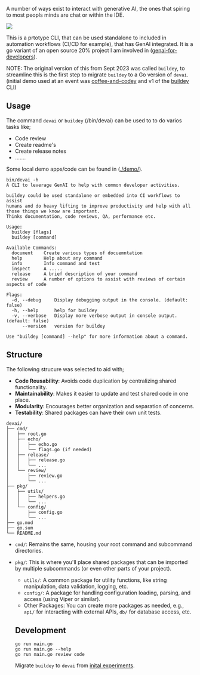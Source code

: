 
A number of ways exist to interact with generative AI, the ones that spiring to most peopls minds are chat or within the IDE.

![](docs/images/Generative_AI_API.png)

This is a prtotype CLI, that can be used standalone to included in automation workflows (CI/CD for example), that has GenAI integrated. It is a go variant of an open source 20% project I am involved in ([genai-for-developers](https://github.com/GoogleCloudPlatform/genai-for-developers)).

NOTE: The original version of this from Sept 2023 was called `buildey`, to streamline this is the first step to migrate `buildey` to a Go version of `devai`. (initial demo used at an event was [coffee-and-codey](https://gitlab.com/robedwards/coffee-and-codey) and v1 of the [buildey](https://gitlab.com/robedwards/buildey) CLI)



## Usage

The command `devai` or `buildey` (/bin/devai) can be used to to do varios tasks like;
* Code review
* Create readme's
* Create release notes
* .......

Some local demo apps/code can be found in ([./demo/](./demo/)).

```
bin/devai -h
A CLI to leverage GenAI to help with common developer activities.

buildey could be used standalone or embedded into CI workflows to assist 
humans and do heavy lifting to improve productivity and help with all 
those things we know are important.
Thinks documentation, code reviews, QA, performance etc.

Usage:
  buildey [flags]
  buildey [command]

Available Commands:
  document    Create various types of docuemntation
  help        Help about any command
  info        Info command and test
  inspect     A .....
  release     A brief description of your command
  review      A number of options to assist with reviews of certain aspects of code

Flags:
  -d, --debug     Display debugging output in the console. (default: false)
  -h, --help      help for buildey
  -v, --verbose   Display more verbose output in console output. (default: false)
      --version   version for buildey

Use "buildey [command] --help" for more information about a command.
```

## Structure 

The following strucure was selected to aid with;

* **Code Reusability**: Avoids code duplication by centralizing shared functionality.
* **Maintainability**: Makes it easier to update and test shared code in one place.
* **Modularity**: Encourages better organization and separation of concerns.
* **Testability**: Shared packages can have their own unit tests.


```
devai/
├── cmd/
│   ├── root.go
│   ├── echo/
│   │   ├── echo.go
│   │   └── flags.go (if needed)
│   ├── release/
│   │   ├── release.go
│   │   └── ...
│   └── review/
│       ├── review.go
│       └── ...
├── pkg/
│   ├── utils/
│   │   ├── helpers.go
│   │   └── ...
│   └── config/
│       ├── config.go
│       └── ...
├── go.mod
├── go.sum
└── README.md
```

* `cmd/`: Remains the same, housing your root command and subcommand directories.
* `pkg/`: This is where you'll place shared packages that can be imported by multiple subcommands (or even other parts of your project).
  * `utils/`: A common package for utility functions, like string manipulation, data validation, logging, etc.
  * `config/`: A package for handling configuration loading, parsing, and access (using Viper or similar).
  * Other Packages: You can create more packages as needed, e.g., `api/` for interacting with external APIs, `db/` for database access, etc.


  ## Development

  
  ```
  go run main.go
  go run main.go --help
  go run main.go review code
  ```


  Migrate `buildey` to `devai` from [inital experiments](https://gitlab.com/robedwards/buildey.git).
